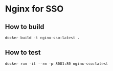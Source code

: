 # Nginx for SSO

## How to build

    docker build -t nginx-sso:latest .

## How to test

    docker run -it --rm -p 8081:80 nginx-sso:latest